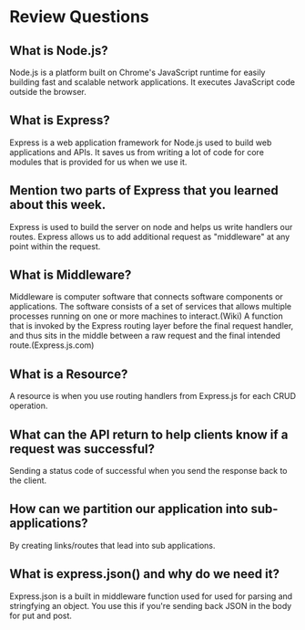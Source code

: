# Review Questions

## What is Node.js?

Node.js is a platform built on Chrome's JavaScript runtime for easily building fast and scalable network applications. It executes JavaScript code outside the browser.

## What is Express?

Express is a web application framework for Node.js used to build web applications and APIs. It saves us from writing a lot of code for core modules that is provided for us when we use it.

## Mention two parts of Express that you learned about this week.

Express is used to build the server on node and helps us write handlers our routes. Express allows us to
add additional request as "middleware" at any point within the request.

## What is Middleware?

Middleware is computer software that connects software components or applications. The software consists of a set of services that allows multiple processes running on one or more machines to interact.(Wiki)
A function that is invoked by the Express routing layer before the final request handler, and thus sits in the middle between a raw request and the final intended route.(Express.js.com)

## What is a Resource?

A resource is when you use routing handlers from Express.js for each CRUD operation.

## What can the API return to help clients know if a request was successful?

Sending a status code of successful when you send the response back to the client.

## How can we partition our application into sub-applications?

By creating links/routes that lead into sub applications.

## What is express.json() and why do we need it?

Express.json is a built in middleware function used for used for parsing and stringfying an object. You use this if you're sending back JSON in the body for put and post.

